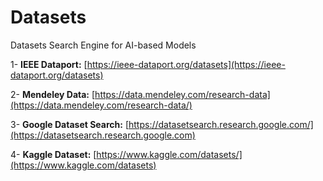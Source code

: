 # Datasets
Datasets Search Engine for AI-based Models

1- **IEEE Dataport:** [https://ieee-dataport.org/datasets](https://ieee-dataport.org/datasets)

2- **Mendeley Data:** [https://data.mendeley.com/research-data](https://data.mendeley.com/research-data/)

3- **Google Dataset Search:** [https://datasetsearch.research.google.com/](https://datasetsearch.research.google.com)

4- **Kaggle Dataset:** [https://www.kaggle.com/datasets/](https://www.kaggle.com/datasets)

